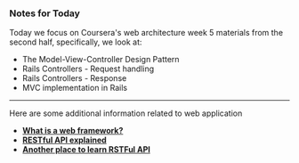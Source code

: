 ### Notes for Today

Today we focus on Coursera's web architecture week 5 materials from the second half, specifically, we look at:

* The Model-View-Controller Design Pattern
* Rails Controllers - Request handling
* Rails Controllers - Response
* MVC implementation in Rails

---
Here are some additional information related to web application
* [**What is a web framework?**](http://www.jeffknupp.com/blog/2014/03/03/what-is-a-web-framework/)
* [**RESTful API explained**](http://code.tutsplus.com/tutorials/a-beginners-guide-to-http-and-rest--net-16340)
* [**Another place to learn RSTFul API**](http://rest.elkstein.org/)